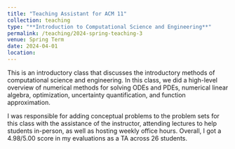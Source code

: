 ```yaml
---
title: "Teaching Assistant for ACM 11"
collection: teaching
type: "**Introduction to Computational Science and Engineering**"
permalink: /teaching/2024-spring-teaching-3
venue: Spring Term
date: 2024-04-01
location: 
---
```


This is an introductory class that discusses the introductory methods of computational science and engineering. In this class, we did a high-level overview of numerical methods for solving ODEs and PDEs, numerical linear algebra, optimization, uncertainty quantification, and function approximation. 

I was responsible for adding conceptual problems to the problem sets for this class with the assistance of the instructor, attending lectures to help students in-person, as well as hosting weekly office hours. Overall, I got a 4.98/5.00 score in my evaluations as a TA across 26 students. 
